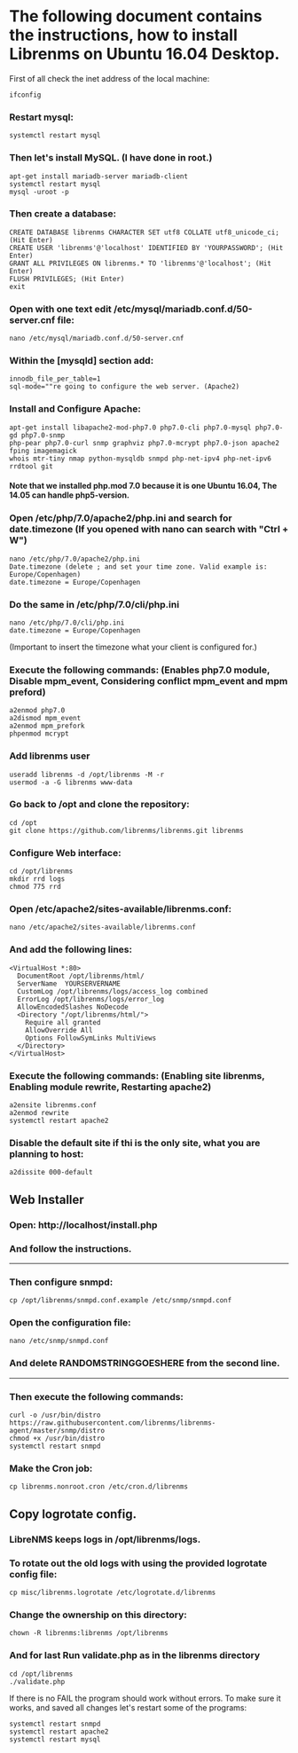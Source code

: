 # The following document contains the instructions, how to install Librenms on Ubuntu 16.04 Desktop.

First of all check the inet address of the local machine:
```
ifconfig
```

### Restart mysql:
```
systemctl restart mysql
```
### Then let's install MySQL. (I have done in root.) 
```
apt-get install mariadb-server mariadb-client
systemctl restart mysql
mysql -uroot -p
```
### Then create a database:
```
CREATE DATABASE librenms CHARACTER SET utf8 COLLATE utf8_unicode_ci; (Hit Enter)
CREATE USER 'librenms'@'localhost' IDENTIFIED BY 'YOURPASSWORD'; (Hit Enter)
GRANT ALL PRIVILEGES ON librenms.* TO 'librenms'@'localhost'; (Hit Enter)
FLUSH PRIVILEGES; (Hit Enter)
exit
```
### Open with one text edit /etc/mysql/mariadb.conf.d/50-server.cnf file:
```
nano /etc/mysql/mariadb.conf.d/50-server.cnf
```
### Within the [mysqld] section add:
```
innodb_file_per_table=1
sql-mode=""re going to configure the web server. (Apache2)
```
### Install and Configure Apache:
```
apt-get install libapache2-mod-php7.0 php7.0-cli php7.0-mysql php7.0-gd php7.0-snmp 
php-pear php7.0-curl snmp graphviz php7.0-mcrypt php7.0-json apache2 fping imagemagick 
whois mtr-tiny nmap python-mysqldb snmpd php-net-ipv4 php-net-ipv6 rrdtool git
```
#### Note that we installed php.mod 7.0 because it is one Ubuntu 16.04, The 14.05 can handle php5-version.

### Open /etc/php/7.0/apache2/php.ini and search for date.timezone (If you opened with nano can search with "Ctrl + W")
```
nano /etc/php/7.0/apache2/php.ini
Date.timezone (delete ; and set your time zone. Valid example is: Europe/Copenhagen)
date.timezone = Europe/Copenhagen
```
### Do the same in /etc/php/7.0/cli/php.ini
```
nano /etc/php/7.0/cli/php.ini
date.timezone = Europe/Copenhagen
```
(Important to insert the timezone what your client is configured for.)

### Execute the following commands: (Enables php7.0 module, Disable mpm_event, Considering conflict mpm_event and mpm preford)
```
a2enmod php7.0
a2dismod mpm_event
a2enmod mpm_prefork
phpenmod mcrypt
```

### Add librenms user

```
useradd librenms -d /opt/librenms -M -r
usermod -a -G librenms www-data
```
### Go back to /opt and clone the repository:

```
cd /opt
git clone https://github.com/librenms/librenms.git librenms
```
### Configure Web interface:

```
cd /opt/librenms
mkdir rrd logs
chmod 775 rrd
```

### Open /etc/apache2/sites-available/librenms.conf:
```
nano /etc/apache2/sites-available/librenms.conf
```
### And add the following lines:
```
<VirtualHost *:80>
  DocumentRoot /opt/librenms/html/
  ServerName  YOURSERVERNAME
  CustomLog /opt/librenms/logs/access_log combined
  ErrorLog /opt/librenms/logs/error_log
  AllowEncodedSlashes NoDecode
  <Directory "/opt/librenms/html/">
    Require all granted
    AllowOverride All
    Options FollowSymLinks MultiViews
  </Directory>
</VirtualHost>
 ```
### Execute the following commands: (Enabling site librenms, Enabling module rewrite, Restarting apache2)
 ```
a2ensite librenms.conf
a2enmod rewrite
systemctl restart apache2
```

### Disable the default site if thi is the only site, what you are planning to host:
```
a2dissite 000-default
```

## Web Installer
### Open: http://localhost/install.php
### And follow the instructions.
----------------------------------------------------------------------------------------------------------------------------------------
### Then configure snmpd:
```
cp /opt/librenms/snmpd.conf.example /etc/snmp/snmpd.conf
```
### Open the configuration file:
```
nano /etc/snmp/snmpd.conf
```
### And delete RANDOMSTRINGGOESHERE from the second line.
----------------------------------------------------------------------------------------------------------------------------------------
### Then execute the following commands:
```
curl -o /usr/bin/distro https://raw.githubusercontent.com/librenms/librenms-agent/master/snmp/distro
chmod +x /usr/bin/distro
systemctl restart snmpd
```

### Make the Cron job:

```
cp librenms.nonroot.cron /etc/cron.d/librenms
```

## Copy logrotate config.

### LibreNMS keeps logs in /opt/librenms/logs.
### To rotate out the old logs with using the provided logrotate config file:
```
cp misc/librenms.logrotate /etc/logrotate.d/librenms
```
### Change the ownership on this directory:
```
chown -R librenms:librenms /opt/librenms
```
### And for last Run validate.php as in the librenms directory
```
cd /opt/librenms
./validate.php
```
If there is no FAIL the program should work without errors.
To make sure it works, and saved all changes let's restart some of the programs:
```
systemctl restart snmpd
systemctl restart apache2
systemctl restart mysql
```
